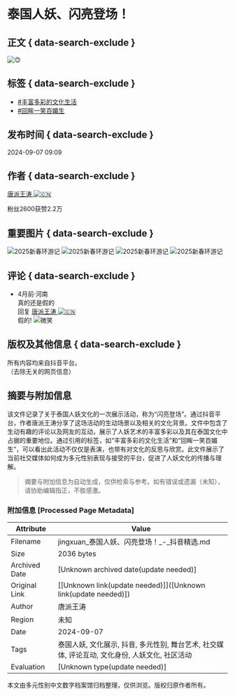 # 泰国人妖、闪亮登场！

## 正文 { data-search-exclude }


![😊](https://p3-pc-weboff.byteimg.com/tos-cn-i-9r5gewecjs/twemoji/72x72/1f60a.png)

## 标签 { data-search-exclude }
- [#丰富多彩的文化生活](https://www.douyin.com/search/%E4%B8%B0%E5%AF%8C%E5%A4%9A%E5%BD%A9%E7%9A%84%E6%96%87%E5%8C%96%E7%94%9F%E6%B4%BB?enter_from=video_detail&source=pc_click_hashtag_feed)
- [#回眸一笑百媚生](https://www.douyin.com/search/%E5%9B%9E%E7%9C%B8%E4%B8%80%E7%AC%91%E7%99%BE%E5%AA%9A%E7%94%9F?enter_from=video_detail&source=pc_click_hashtag_feed)

## 发布时间 { data-search-exclude }
2024-09-07 09:09

## 作者 { data-search-exclude }
[唐派王涛 ![🇨🇳](https://p3-pc-weboff.byteimg.com/tos-cn-i-9r5gewecjs/twemoji/72x72/1f1e8-1f1f3.png)](//www.douyin.com/user/MS4wLjABAAAAVfoQdRfjBGliDXg-bSkXE3znuQjf9xcCQ8kR0mfGzTc)

粉丝2600获赞2.2万

## 重要图片 { data-search-exclude }
![2025新春环游记](https://lf-resource-platform.douyinstatic.com/obj/one-solution-center-external/7359502129541449780/5335e464ad3f158974c13d2fea9a12a0.png)
![2025新春环游记](https://lf-resource-platform.douyinstatic.com/obj/one-solution-center-external/7359502129541449780/6f15376baa2413a32566dc6edc762a63.png)
![2025新春环游记](https://lf-resource-platform.douyinstatic.com/obj/one-solution-center-external/7359502129541449780/682c649965e47374d68dd003272e9066.png)
![2025新春环游记](https://lf-resource-platform.douyinstatic.com/obj/one-solution-center-external/7359502129541449780/58caeed98a5b9a025ba37e1e02bd3013.png)

## 评论 { data-search-exclude }
- 4月前·河南  
  真的还是假的  
  回复 [唐派王涛 ![🇨🇳](https://p3-pc-weboff.byteimg.com/tos-cn-i-9r5gewecjs/twemoji/72x72/1f1e8-1f1f3.png)](//www.douyin.com/user/MS4wLjABAAAAVfoQdRfjBGliDXg-bSkXE3znuQjf9xcCQ8kR0mfGzTc)  
  假的! ![微笑](https://p3-pc-sign.douyinpic.com/obj/tos-cn-i-tsj2vxp0zn/1972326082274b4dade2f3f8e9763fb2?lk3s=343af0a2&x-expires=2052208800&x-signature=UMO%2FrS6lbd98m%2BUwnfUJB6reqTw%3D&from=876277922)

## 版权及其他信息 { data-search-exclude }
所有内容均来自抖音平台。  
（去除无关的网页信息）
<!-- tcd_original_link https://jingxuan.douyin.com/m/video/7411825820156693812 -->


## 摘要与附加信息

<!-- tcd_abstract -->
该文件记录了关于泰国人妖文化的一次展示活动，称为“闪亮登场”。通过抖音平台，作者唐派王涛分享了这场活动的生动场景以及相关的文化背景。文件中包含了生动有趣的评论以及网友的互动，展示了人妖艺术的丰富多彩以及其在泰国文化中占据的重要地位。通过引用的标签，如“丰富多彩的文化生活”和“回眸一笑百媚生”，可以看出此活动不仅仅是表演，也带有对文化的反思与欣赏。此文件展示了当前社交媒体如何成为多元性别表现与接受的平台，促进了人妖文化的传播与理解。
<!-- tcd_abstract_end -->

> 摘要与附加信息为自动生成，仅供检索与参考。如有错误或遗漏（未知），请协助编辑指正，不胜感激。

### 附加信息 [Processed Page Metadata]

| Attribute       | Value                                  |
|-----------------|----------------------------------------|
| Filename        | jingxuan_泰国人妖、闪亮登场！_-_抖音精选.md                             |
| Size            | 2036 bytes                           |
| Archived Date   | [Unknown archived date(update needed)]                             |
| Original Link   | [[Unknown link(update needed)]]([Unknown link(update needed)])                       |
| Author          | 唐派王涛                               |
| Region          | 未知                               |
| Date            | 2024-09-07                                 |
| Tags            | 泰国人妖, 文化展示, 抖音, 多元性别, 舞台艺术, 社交媒体, 评论互动, 文化身份, 人妖文化, 社区活动                                 |
| Evaluation            | [Unknown type(update needed)]                                 |
<!-- tcd_table_end -->

本文由多元性别中文数字档案馆归档整理，仅供浏览。版权归原作者所有。
